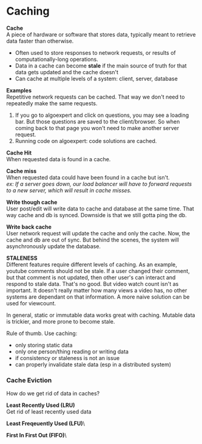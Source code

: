 # Caching

**Cache**\
A piece of hardware or software that stores data, typically meant to retrieve data faster than otherwise.

- Often used to store responses to network requests, or results of computationally-long operations.
- Data in a cache can become **stale** if the main source of truth for that data gets updated and the cache doesn't
- Can cache at multiple levels of a system: client, server, database

**Examples**\
Repetitive network requests can be cached. That way we don't need to repeatedly make the same requests.

1. If you go to algoexpert and click on questions, you may see a loading bar. But those questions are saved to the client/browser. So when coming back to that page you won't need to make another server request.
2. Running code on algoexpert: code solutions are cached.

**Cache Hit**\
When requested data is found in a cache.

**Cache miss**\
When requested data could have been found in a cache but isn't.\
_ex: If a server goes down, our load balancer will have to forward requests to a new server, which will result in cache misses._

**Write though cache**\
User post/edit will write data to cache and database at the same time. That way cache and db is synced. Downside is that we still gotta ping the db.

**Write back cache**\
User network request will update the cache and only the cache. Now, the cache and db are out of sync. But behind the scenes, the system will asynchronously update the database.

**STALENESS**\
Different features require different levels of caching. As an example, youtube comments should not be stale. If a user changed their comment, but that comment is not updated, then other user's can interact and respond to stale data. That's no good. But video watch count isn't as important. It doesn't really matter how many views a video has, no other systems are dependant on that information. A more naive solution can be used for viewcount.

In general, static or immutable data works great with caching. Mutable data is trickier, and more prone to become stale.

Rule of thumb. Use caching:

- only storing static data
- only one person/thing reading or writing data
- if consistency or staleness is not an issue
- can properly invalidate stale data (esp in a distributed system)

### Cache Eviction

How do we get rid of data in caches?

**Least Recently Used (LRU)**\
Get rid of least recently used data

**Least Freqeuently Used (LFU)**\

**First In First Out (FIFO)**\
